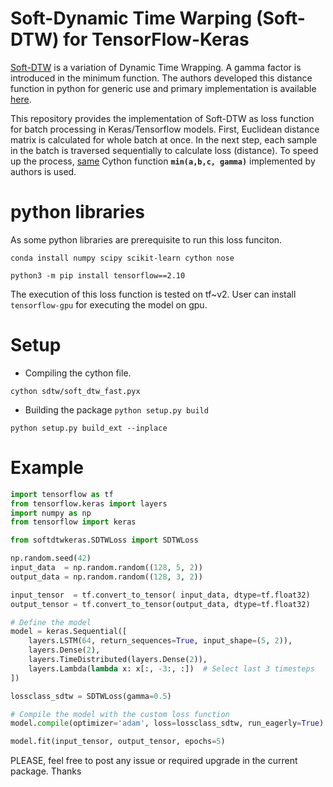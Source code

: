 # Soft-Dynamic Time Warping (Soft-DTW) for TensorFlow-Keras
[Soft-DTW](https://github.com/mblondel/soft-dtw) is a variation of Dynamic Time Wrapping. A gamma factor is introduced in the minimum function. The authors developed this distance function in python for generic use and primary implementation is available [here](https://github.com/mblondel/soft-dtw). 

This repository provides the implementation of Soft-DTW as loss function for batch processing in Keras/Tensorflow models. First, Euclidean distance matrix is calculated for whole batch at once. In the next step, each sample in the batch is traversed sequentially to calculate loss (distance). To speed up the process, [same](https://github.com/mblondel/soft-dtw/blob/master/sdtw/soft_dtw_fast.pyx) Cython function **`min(a,b,c, gamma)`** implemented by authors is used. 


# python libraries
As some python libraries are prerequisite to run this loss funciton. 

`conda install numpy scipy scikit-learn cython nose`

`python3 -m pip install tensorflow==2.10`

The execution of this loss function is tested on tf~v2. User can install `tensorflow-gpu` for executing the model on gpu.

# Setup
- Compiling the cython file.

`cython sdtw/soft_dtw_fast.pyx`

- Building the package
`python setup.py build`

`python setup.py build_ext --inplace`

# Example
```python
import tensorflow as tf
from tensorflow.keras import layers
import numpy as np
from tensorflow import keras

from softdtwkeras.SDTWLoss import SDTWLoss

np.random.seed(42)
input_data  = np.random.random((128, 5, 2))
output_data = np.random.random((128, 3, 2))

input_tensor  = tf.convert_to_tensor( input_data, dtype=tf.float32)
output_tensor = tf.convert_to_tensor(output_data, dtype=tf.float32)

# Define the model
model = keras.Sequential([
    layers.LSTM(64, return_sequences=True, input_shape=(5, 2)),
    layers.Dense(2),
    layers.TimeDistributed(layers.Dense(2)),
    layers.Lambda(lambda x: x[:, -3:, :])  # Select last 3 timesteps
])

lossclass_sdtw = SDTWLoss(gamma=0.5)

# Compile the model with the custom loss function
model.compile(optimizer='adam', loss=lossclass_sdtw, run_eagerly=True)

model.fit(input_tensor, output_tensor, epochs=5)
```


PLEASE, feel free to post any issue or required upgrade in the current package. Thanks
